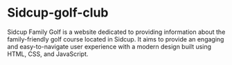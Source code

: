 # Sidcup-golf-club
Sidcup Family Golf is a website dedicated to providing information about the family-friendly golf course located in Sidcup. It aims to provide an engaging and easy-to-navigate user experience with a modern design built using HTML, CSS, and JavaScript.

